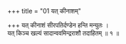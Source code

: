 +++
title = "01 यत् कीनाशम्"

+++
यत् कीनाशं सीरपतिर्दण्डेन हन्ति मन्युतः ।  
यत् किञ्च खल्यं सादान्ववमिन्द्रराशौ तदाहितम् ॥ १ ॥